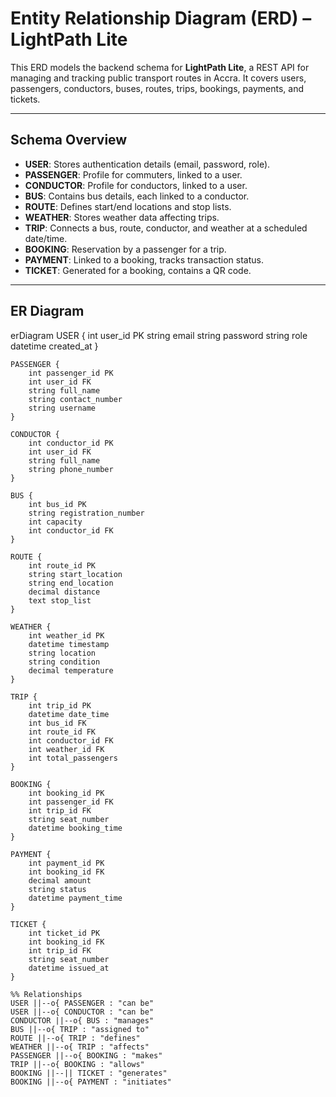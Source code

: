 # Entity Relationship Diagram (ERD) – LightPath Lite

This ERD models the backend schema for **LightPath Lite**, a REST API for managing and tracking public transport routes in Accra.
It covers users, passengers, conductors, buses, routes, trips, bookings, payments, and tickets.

---

## Schema Overview
- **USER**: Stores authentication details (email, password, role).
- **PASSENGER**: Profile for commuters, linked to a user.
- **CONDUCTOR**: Profile for conductors, linked to a user.
- **BUS**: Contains bus details, each linked to a conductor.
- **ROUTE**: Defines start/end locations and stop lists.
- **WEATHER**: Stores weather data affecting trips.
- **TRIP**: Connects a bus, route, conductor, and weather at a scheduled date/time.
- **BOOKING**: Reservation by a passenger for a trip.
- **PAYMENT**: Linked to a booking, tracks transaction status.
- **TICKET**: Generated for a booking, contains a QR code.

---

## ER Diagram

erDiagram
    USER {
        int user_id PK
        string email
        string password
        string role
        datetime created_at
    }

    PASSENGER {
        int passenger_id PK
        int user_id FK
        string full_name
        string contact_number
        string username
    }

    CONDUCTOR {
        int conductor_id PK
        int user_id FK
        string full_name
        string phone_number
    }

    BUS {
        int bus_id PK
        string registration_number
        int capacity
        int conductor_id FK
    }

    ROUTE {
        int route_id PK
        string start_location
        string end_location
        decimal distance
        text stop_list
    }

    WEATHER {
        int weather_id PK
        datetime timestamp
        string location
        string condition
        decimal temperature
    }

    TRIP {
        int trip_id PK
        datetime date_time
        int bus_id FK
        int route_id FK
        int conductor_id FK
        int weather_id FK
        int total_passengers
    }

    BOOKING {
        int booking_id PK
        int passenger_id FK
        int trip_id FK
        string seat_number
        datetime booking_time
    }

    PAYMENT {
        int payment_id PK
        int booking_id FK
        decimal amount
        string status
        datetime payment_time
    }

    TICKET {
        int ticket_id PK
        int booking_id FK
        int trip_id FK
        string seat_number
        datetime issued_at
    }

    %% Relationships
    USER ||--o{ PASSENGER : "can be"
    USER ||--o{ CONDUCTOR : "can be"
    CONDUCTOR ||--o{ BUS : "manages"
    BUS ||--o{ TRIP : "assigned to"
    ROUTE ||--o{ TRIP : "defines"
    WEATHER ||--o{ TRIP : "affects"
    PASSENGER ||--o{ BOOKING : "makes"
    TRIP ||--o{ BOOKING : "allows"
    BOOKING ||--|| TICKET : "generates"
    BOOKING ||--o{ PAYMENT : "initiates"